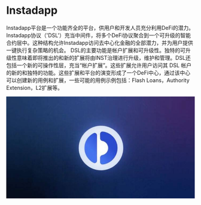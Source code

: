 # Instadapp

Instadapp平台是一个功能齐全的平台，供用户和开发人员充分利用DeFi的潜力。Instadapp协议（'DSL'）充当中间件，将多个DeFi协议聚合到一个可升级的智能合约层中。这种结构允许Instadapp访问去中心化金融的全部潜力，并为用户提供一键执行复杂策略的机会。
DSL的主要功能是帐户扩展和可升级性。独特的可升级性意味着即将推出的和新的扩展将由INST治理进行升级，维护和管理。DSL还包括一个新的可操作性层，充当“帐户扩展”。这些扩展允许用户访问其 DSL 帐户的新的和独特的功能。这些扩展和平台的演变形成了一个DeFi中心，通过该中心可以创建新的用例和扩展，一些可能的用例示例包括：Flash Loans，Authority Extension，L2扩展等。

![1_fVHC9b6tzeTJrPsbQR1diA](1_fVHC9b6tzeTJrPsbQR1diA.jpeg)
